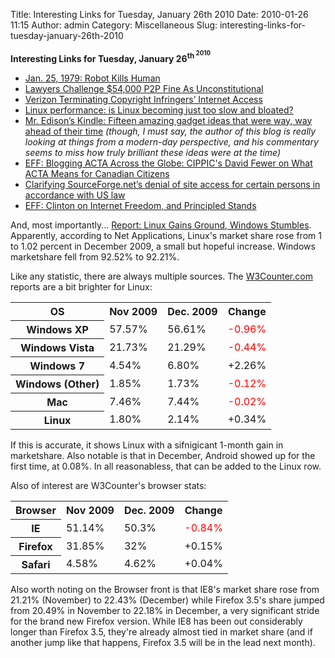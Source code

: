 Title: Interesting Links for Tuesday, January 26th 2010
Date: 2010-01-26 11:15
Author: admin
Category: Miscellaneous
Slug: interesting-links-for-tuesday-january-26th-2010

**Interesting Links for Tuesday, January 26<sup>th<sup> 2010**

-   [Jan. 25, 1979: Robot Kills
    Human](http://www.wired.com/thisdayintech/2010/01/0125robot-kills-worker/)
-   [Lawyers Challenge $54,000 P2P Fine As
    Unconstitutional](http://www.wired.com/threatlevel/2010/01/lawyers-challenge-filesharing-verdict/)
-   [Verizon Terminating Copyright Infringers’ Internet
    Access](http://www.wired.com/threatlevel/2010/01/verizon-terminating-internet-accessinternet-access/)
-   [Linux performance: is Linux becoming just too slow and
    bloated?](http://www.freesoftwaremagazine.com/columns/linux_performance_linux_slow_bloated)
-   [Mr. Edison’s Kindle: Fifteen amazing gadget ideas that were way,
    way ahead of their
    time](http://technologizer.com/2010/01/24/edisons-kindle/) *(though,
    I must say, the author of this blog is really looking at things from
    a modern-day perspective, and his commentary seems to miss how truly
    brilliant these ideas were at the time)*
-   [EFF: Blogging ACTA Across the Globe: CIPPIC's David Fewer on What
    ACTA Means for Canadian
    Citizens](http://www.eff.org/deeplinks/2010/01/blogging-acta-across-globe-cippics-david-fewer-wha)
-   [Clarifying SourceForge.net’s denial of site access for certain
    persons in accordance with US
    law](http://sourceforge.net/blog/clarifying-sourceforgenets-denial-of-site-access-for-certain-persons-in-accordance-with-us-law/)
-   [EFF: Clinton on Internet Freedom, and Principled
    Stands](http://www.eff.org/deeplinks/2010/01/clinton-internet-freedom-and-principled-stands)

And, most importantly... [Report: Linux Gains Ground, Windows
Stumbles](http://www.linuxinsider.com/rsstory/69193.html). Apparently,
according to Net Applications, Linux's market share rose from 1 to 1.02
percent in December 2009, a small but hopeful increase. Windows
marketshare fell from 92.52% to 92.21%.

Like any statistic, there are always multiple sources. The
[W3Counter.com](www.w3counter.com) reports are a bit brighter for Linux:

<table>
<tr>
<th>
OS

</th>
<th>
Nov 2009

</th>
<th>
Dec. 2009

</th>
<th>
Change

</th>
</tr>
<tr>
<th>
Windows XP

</th>
<td>
57.57%

</td>
<td>
56.61%

</td>
<td>
<span style="color: red;">-0.96%</span>

</td>
</tr>
<tr>
<th>
Windows Vista

</th>
<td>
21.73%

</td>
<td>
21.29%

</td>
<td>
<span style="color: red;">-0.44%</span>

</td>
</tr>
<tr>
<th>
Windows 7

</th>
<td>
4.54%

</td>
<td>
6.80%

</td>
<td>
+2.26%

</td>
</tr>
<tr>
<th>
Windows (Other)

</th>
<td>
1.85%

</td>
<td>
1.73%

</td>
<td>
<span style="color: red;">-0.12%</span>

</td>
</tr>
<tr>
<th>
Mac

</th>
<td>
7.46%

</td>
<td>
7.44%

</td>
<td>
<span style="color: red;">-0.02%</span>

</td>
</tr>
<tr>
<th>
Linux

</th>
<td>
1.80%

</td>
<td>
2.14%

</td>
<td>
+0.34%

</td>
</tr>
</table>
If this is accurate, it shows Linux with a sifnigicant 1-month gain in
marketshare. Also notable is that in December, Android showed up for the
first time, at 0.08%. In all reasonabless, that can be added to the
Linux row.

Also of interest are W3Counter's browser stats:

<table>
<tr>
<th>
Browser

</th>
<th>
Nov 2009

</th>
<th>
Dec. 2009

</th>
<th>
Change

</th>
</tr>
<tr>
<th>
IE

</th>
<td>
51.14%

</td>
<td>
50.3%

</td>
<td>
<span style="color: red;">-0.84%</span>

</td>
</tr>
<tr>
<th>
Firefox

</th>
<td>
31.85%

</td>
<td>
32%

</td>
<td>
+0.15%

</td>
</tr>
<tr>
<th>
Safari

</th>
<td>
4.58%

</td>
<td>
4.62%

</td>
<td>
+0.04%

</td>
</tr>
</table>
Also worth noting on the Browser front is that IE8's market share rose
from 21.21% (November) to 22.43% (December) while Firefox 3.5's share
jumped from 20.49% in November to 22.18% in December, a very significant
stride for the brand new Firefox version. While IE8 has been out
considerably longer than Firefox 3.5, they're already almost tied in
market share (and if another jump like that happens, Firefox 3.5 will be
in the lead next month).
